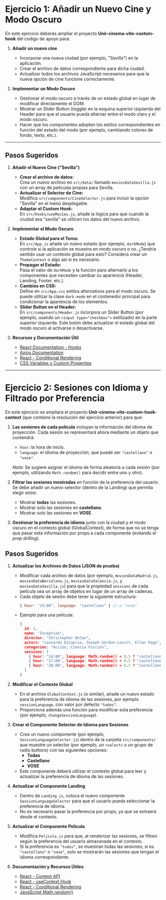 # Ejercicio 1: Añadir un Nuevo Cine y Modo Oscuro

En este ejercicio deberás ampliar el proyecto **Unir-cinema-vite-custom-hook** del código de apoyo para:

1. **Añadir un nuevo cine**
    - Incorporar una nueva ciudad (por ejemplo, "Sevilla") en la aplicación.
    - Crear el archivo de datos correspondiente para dicha ciudad.
    - Actualizar todos los archivos JavaScript necesarios para que la nueva opción de cine funcione correctamente.

2. **Implementar un Modo Oscuro**
    - Gestionar el modo oscuro a través de un estado global en lugar de modificar directamente el DOM.
    - Mostrar un Slider Button (toggle) en la esquina superior izquierda del Header para que el usuario pueda alternar entre el modo claro y el modo oscuro.
    - Hacer que los componentes adopten los estilos correspondientes en función del estado del modo (por ejemplo, cambiando colores de fondo, texto, etc.).

---

## Pasos Sugeridos

1. **Añadir el Nuevo Cine ("Sevilla")**
    - **Crear el archivo de datos:**  
      Crea un nuevo archivo en `src/data/` llamado `moviesDataSevilla.js` con un array de películas propias para Sevilla.
    - **Actualizar el Selector de Cine:**  
      Modifica `src/components/CineSelector.js` para incluir la opción "Sevilla" en el menú desplegable.
    - **Adaptar el Custom Hook:**  
      En `src/hooks/useMovies.js`, añade la lógica para que cuando la ciudad sea "sevilla" se utilicen los datos del nuevo archivo.

2. **Implementar el Modo Oscuro**
    - **Estado Global para el Tema:**  
      En `src/App.js` añade un nuevo estado (por ejemplo, `darkMode`) que controle si la aplicación se muestra en modo oscuro o no. ¿Tendría sentido usar un contexto global para esto? Considera crear un `ThemeContext` o algo así si es necesario.
    - **Propagar el Estado:**  
      Pasa el valor de `darkMode` y la función para alternarlo a los componentes que necesiten cambiar su apariencia (Header, Landing, Footer, etc.).
    - **Cambios en CSS:**  
      Define en `src/App.css` estilos alternativos para el modo oscuro. Se puede utilizar la clase `dark-mode` en el contenedor principal para condicionar la apariencia de los elementos.
    - **Slider Button en el Header:**  
      En `src/components/Header.js` incorpora un Slider Button (por ejemplo, usando un `<input type="checkbox">` estilizado) en la parte superior izquierda. Este botón debe actualizar el estado global del modo oscuro al activarse o desactivarse.

3. **Recursos y Documentación Útil**
    - [React Documentation - Hooks](https://es.reactjs.org/docs/hooks-intro.html)
    - [Axios Documentation](https://axios-http.com/docs/intro)
    - [React - Conditional Rendering](https://es.reactjs.org/docs/conditional-rendering.html)
    - [CSS Variables y Custom Properties](https://developer.mozilla.org/en-US/docs/Web/CSS/Using_CSS_custom_properties)

---

# Ejercicio 2: Sesiones con Idioma y Filtrado por Preferencia


En este ejercicio se ampliará el proyecto **Unir-cinema-vite-custom-hook-context** (que contiene la resolución del ejercicio anterior) para que:
1. **Las sesiones de cada película** incluyan la información del idioma de proyección. Cada sesión se representará ahora mediante un objeto que contendrá:
   - `hour`: la hora de inicio.
   - `language`: el idioma de proyección, que puede ser `"castellano"` o `"vose"`.

   *Nota:* Se sugiere asignar el idioma de forma aleatoria a cada sesión (por ejemplo, utilizando `Math.random()` para decidir entre uno y otro).


2. **Filtrar las sesiones mostradas** en función de la preferencia del usuario. Se debe añadir un nuevo selector (dentro de la Landing) que permita elegir entre:
   - Mostrar **todas** las sesiones.
   - Mostrar solo las sesiones en **castellano**.
   - Mostrar solo las sesiones en **VOSE**.


3. **Gestionar la preferencia de idioma** junto con la ciudad y el modo oscuro en el contexto global (GlobalContext), de forma que no se tenga que pasar esta información por props a cada componente (evitando el *prop drilling*).

## Pasos Sugeridos

1. **Actualizar los Archivos de Datos (JSON de prueba)**
   - Modificar cada archivo de datos (por ejemplo, `moviesDataMadrid.js`, `moviesDataBarcelona.js`, `moviesDataValencia.js`, y `moviesDataSevilla.js`) para que la propiedad `sessions` de cada película sea un array de objetos en lugar de un array de cadenas.
   - Cada objeto de sesión debe tener la siguiente estructura:
     ```javascript
     { hour: "14:00", language: "castellano" } // o "vose"
     ```
   - Ejemplo para una película:
     ```json
     {
       id: 1,
       name: "Inception",
       director: "Christopher Nolan",
       actors: "Leonardo DiCaprio, Joseph Gordon-Levitt, Ellen Page",
       categories: "Acción, Ciencia Ficción",
       sessions: [
         { hour: "14:00", language: Math.random() < 0.5 ? "castellano" : "vose" },
         { hour: "17:00", language: Math.random() < 0.5 ? "castellano" : "vose" },
         { hour: "20:00", language: Math.random() < 0.5 ? "castellano" : "vose" }
       ]
     }
     ```


2. **Modificar el Contexto Global**
   - En el archivo `GlobalContext.js` (o similar), añade un nuevo estado para la preferencia de idioma de las sesiones, por ejemplo `sessionLanguage`, con valor por defecto `"todos"`.
   - Proporciona además una función para modificar esta preferencia (por ejemplo, `changeSessionLanguage`).


3. **Crear el Componente Selector de Idioma para Sesiones**
   - Crea un nuevo componente (por ejemplo, `SessionLanguageSelector.js`) dentro de la carpeta `src/components/` que muestre un selector (por ejemplo, un `<select>` o un grupo de radio buttons) con las siguientes opciones:
      - **Todas**
      - **Castellano**
      - **VOSE**
   - Este componente deberá utilizar el contexto global para leer y actualizar la preferencia de idioma de las sesiones.


4. **Actualizar el Componente Landing**
   - Dentro de `Landing.js`, coloca el nuevo componente `SessionLanguageSelector` para que el usuario pueda seleccionar la preferencia de idioma.
   - No es necesario pasar la preferencia por props, ya que se extraerá desde el contexto.


5. **Actualizar el Componente Pelicula**
   - Modifica `Pelicula.js` para que, al renderizar las sesiones, se filtren según la preferencia del usuario almacenada en el contexto.
   - Si la preferencia es `"todos"`, se muestran todas las sesiones; si es `"castellano"` o `"vose"`, solo se mostrarán las sesiones que tengan el idioma correspondiente.


6. **Documentación y Recursos Útiles**
   - [React - Context API](https://es.reactjs.org/docs/context.html)
   - [React - useContext Hook](https://es.reactjs.org/docs/hooks-reference.html#usecontext)
   - [React - Conditional Rendering](https://es.reactjs.org/docs/conditional-rendering.html)
   - [JavaScript Math.random()](https://developer.mozilla.org/en-US/docs/Web/JavaScript/Reference/Global_Objects/Math/random)
